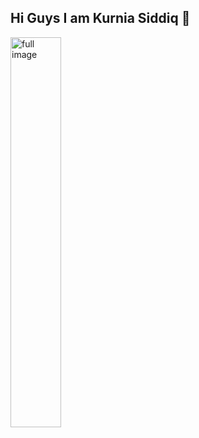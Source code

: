 ## Hi Guys I am Kurnia Siddiq 👋

<!--
**kursisiddiqsiddiq-ui/kursisiddiqsiddiq-ui** is a ✨ _special_ ✨ repository because its `README.md` (this file) appears on your GitHub profile.

Here are some ideas to get you started:

- 🔭 I’m currently working on ...
- 🌱 I’m currently learning ...
- 👯 I’m looking to collaborate on ...
- 🤔 I’m looking for help with ...
- 💬 Ask me about ...
- 📫 How to reach me: ...
- 😄 Pronouns: ...
- ⚡ Fun fact: ...
-->
<img src="https://media.giphy.com/media/v1.Y2lkPWVjZjA1ZTQ3d3lnMzA3bHN6dTRlNHVtbWlsYXF6dTdmZ2oyenRxenZmZ3c2aHg2byZlcD12MV9naWZzX3NlYXJjaCZjdD1n/zhbrTTpmSCYog/giphy.gif" width="40%" alt="full image">
